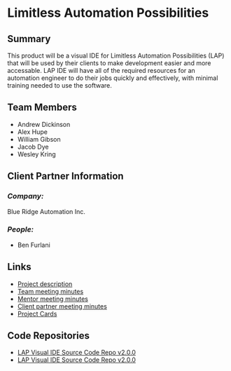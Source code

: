 # Limitless Automation Possibilities

## **Summary**

This product will be a visual IDE for Limitless Automation Possibilities (LAP) that will be used by their clients to make development easier and more accessable. LAP IDE will have all of the required resources for an automation engineer to do their jobs quickly and effectively, with minimal training needed to use the software.

## **Team Members**

- Andrew Dickinson
- Alex Hupe
- William Gibson
- Jacob Dye
- Wesley Kring

## **Client Partner Information**

### *Company:*
Blue Ridge Automation Inc.

### *People:*
- Ben Furlani

## **Links**

- [Project description](ProjectDescription.md)
- [Team meeting minutes](MeetingMinutes/Team)
- [Mentor meeting minutes](MeetingMinutes/Mentor)
- [Client partner meeting minutes](MeetingMinutes/ClientPartner)
- <a href="https://github.com/users/wjgibson/projects/1/views/2">Project Cards</a>
## **Code Repositories**
- <a href="https://github.com/wjgibson/limitless-automation-possibilities-visual-IDE/releases/tag/2.0.0">LAP Visual IDE Source Code Repo v2.0.0</a>
- <a href="https://github.com/wjgibson/lap-visual-ide-API/releases/tag/2.0.0">LAP Visual IDE Source Code Repo v2.0.0</a>

